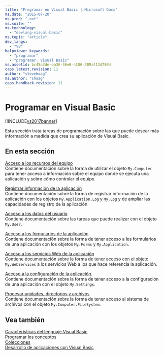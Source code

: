 ```yaml
---
title: "Programar en Visual Basic | Microsoft Docs"
ms.date: "2015-07-20"
ms.prod: ".net"
ms.suite: ""
ms.technology: 
  - "devlang-visual-basic"
ms.topic: "article"
dev_langs: 
  - "VB"
helpviewer_keywords: 
  - "programar"
  - "programar, Visual Basic"
ms.assetid: bc45a3de-ea36-46e6-a106-309a413d7804
caps.latest.revision: 11
author: "stevehoag"
ms.author: "shoag"
caps.handback.revision: 11
---
```

# Programar en Visual Basic
[!INCLUDE[vs2017banner](../../../visual-basic/developing-apps/includes/vs2017banner.md)]

Esta sección trata tareas de programación sobre las que puede desear más información a medida que crea su aplicación de Visual Basic.  
  
## En esta sección  
 [Acceso a los recursos del equipo](../../../visual-basic/developing-apps/programming/computer-resources/index.md)  
 Contiene documentación sobre la forma de utilizar el objeto `My.Computer` para tener acceso a información sobre el equipo donde se ejecuta una aplicación y sobre cómo controlar el equipo.  
  
 [Registrar información de la aplicación](../../../visual-basic/developing-apps/programming/log-info/logging-information-from-the-application.md)  
 Contiene documentación sobre la forma de registrar información de la aplicación con los objetos `My.Application.Log` y `My.Log` y de ampliar las capacidades de registro de la aplicación.  
  
 [Acceso a los datos del usuario](../../../visual-basic/developing-apps/programming/accessing-user-data.md)  
 Contiene documentación sobre las tareas que puede realizar con el objeto `My.User`.  
  
 [Acceso a los formularios de la aplicación](../../../visual-basic/developing-apps/programming/accessing-application-forms.md)  
 Contiene documentación sobre la forma de tener acceso a los formularios de una aplicación con los objetos `My.Forms` y `My.Application`.  
  
 [Acceso a los servicios Web de la aplicación](../../../visual-basic/developing-apps/programming/accessing-application-web-services.md)  
 Contiene documentación sobre la forma de tener acceso con el objeto `My.WebServices` a los servicios Web a los que hace referencia la aplicación.  
  
 [Acceso a la configuración de la aplicación.](../../../visual-basic/developing-apps/programming/app-settings/accessing-application-settings.md)  
 Contiene documentación sobre la forma de tener acceso a la configuración de una aplicación con el objeto `My.Settings`.  
  
 [Procesar unidades, directorios y archivos](../../../visual-basic/developing-apps/programming/drives-directories-files/index.md)  
 Contiene documentación sobre la forma de tener acceso al sistema de archivos con el objeto `My.Computer.FileSystem`.  
  
## Vea también  
 [Características del lenguaje Visual Basic](../../../visual-basic/programming-guide/language-features/index.md)   
 [Programar los conceptos](../Topic/Programming%20Concepts.md)   
 [Colecciones](../Topic/Collections%20\(C%23%20and%20Visual%20Basic\).md)   
 [Desarrollo de aplicaciones con Visual Basic](../../../visual-basic/developing-apps/index.md)